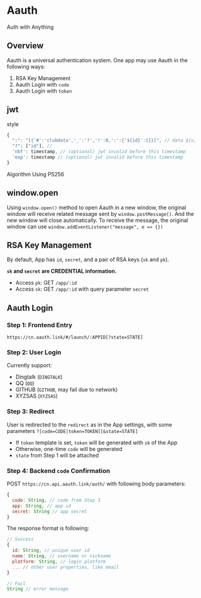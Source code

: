 # Aauth

Auth with Anything

## Overview

Aauth is a universal authentication system. One app may use Aauth in the following ways:

1. RSA Key Management
2. Aauth Login with `code`
3. Aauth Login with `token`

## jwt
style 
```javascript
{
  ":": "[{'#':'clubdata','_':'?','!':0,':':{'${id}':1}}]", // data ${v} will be replaced by v in the "?" session
  "?": ["id"], //
  'nbf': timestamp, // (optional) jwt invalid before this timestamp
  'exp': timestamp // (optional) jwt invalid before this timestamp
}
```

Algorithm
Using PS256

## window.open
Using `window.open()` method to open Aauth in a new window, the original window will receive related message sent by `window.postMessage()`. And the new window will close automatically. To receive the message, the original window can use `window.addEventListener("message", e => {})`

## RSA Key Management

By default, App has `id`, `secret`, and a pair of RSA keys (`sk` and `pk`).

**`sk` and `secret` are CREDENTIAL information.**

- Access `pk`: GET `/app/:id`
- Access `sk`: GET `/app/:id` with query parameter `secret`

## Aauth Login

### Step 1: Frontend Entry

```
https://cn.aauth.link/#/launch/:APPID[?state=STATE]
```

### Step 2: User Login

Currently support:
- Dingtalk (`DINGTALK`)
- QQ (`QQ`)
- GITHUB (`GITHUB`, may fail due to network)
- XYZSAS (`XYZSAS`)

### Step 3: Redirect

User is redirected to the `redirect` as in the App settings, with some parameters `?[code=CODE|token=TOKEN][&state=STATE]`

- If `token` template is set, `token` will be generated with `sk` of the App
- Otherwise, one-time `code` will be generated
- `state` from Step 1 will be attached

### Step 4: Backend `code` Confirmation

POST `https://cn.api.aauth.link/auth/` with following body parameters:
```js
{
  code: String, // code from Step 3
  app: String, // app id
  secret: String // app secret
}
```

The response format is following:
```js
// Success
{
  id: String, // unique user id
  name: String, // username or nickname
  platform: String, // login platform
  ... // other user properties, like email
}

// Fail
String // error message
```
